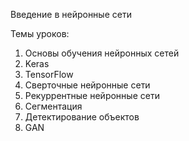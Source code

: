 Введение в нейронные сети

Темы уроков:

1. Основы обучения нейронных сетей
2. Keras
3. TensorFlow
4. Сверточные нейронные сети
5. Рекуррентные нейронные сети
6. Сегментация
7. Детектирование объектов
8. GAN
